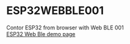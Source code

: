 # ESP32WEBBLE001
Contor ESP32 from browser with Web BLE 001<br>
<a href="https://jegyed50.github.io/ESP32WEBBLE001/">ESP32 Web Ble demo page</a>
 
